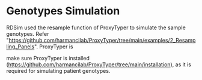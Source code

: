 # Genotypes Simulation
RDSim used the resample function of ProxyTyper to simulate the sample genotypes. Refer "https://github.com/harmancilab/ProxyTyper/tree/main/examples/2_Resampling_Panels".
ProxyTyper is 






make sure ProxyTyper is installed (https://github.com/harmancilab/ProxyTyper/tree/main/installation), as it is required for simulating patient genotypes.
